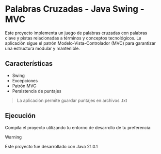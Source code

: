# Palabras Cruzadas - Java Swing - MVC

Este proyecto implementa un juego de palabras cruzadas con palabras clave y pistas relacionadas a términos y conceptos tecnológicos. La aplicación sigue el patrón Modelo-Vista-Controlador (MVC) para garantizar una estructura modular y mantenible.

## Características  
* Swing
* Excepciones
* Patrón MVC
* Persistencia de puntajes
> La aplicación permite guardar puntajes en archivos .txt


## Ejecución

Compila el proyecto utilizando tu entorno de desarrollo de tu preferencia
> [!WARNING]
> Este proyecto fue desarrollado con Java 21.0.1
